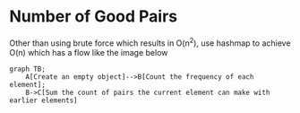 # Number of Good Pairs

Other than using brute force which results in O(n<sup>2</sup>), use hashmap to achieve O(n) which has a flow like the image below

```mermaid
graph TB;
    A[Create an empty object]-->B[Count the frequency of each element];
    B->C[Sum the count of pairs the current element can make with earlier elements]
```
